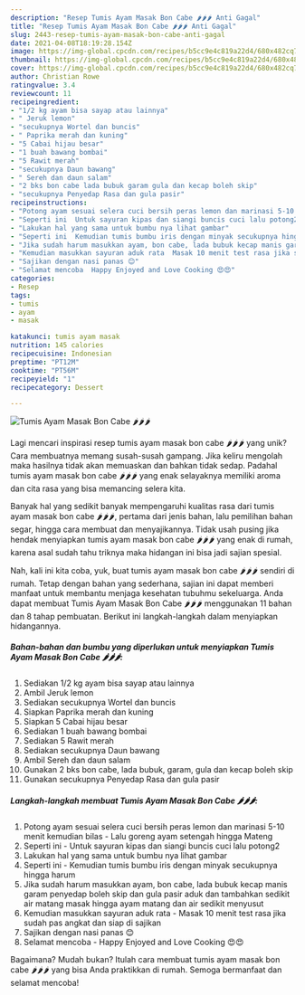 ```yaml
---
description: "Resep Tumis Ayam Masak Bon Cabe 🌶️🌶️🌶️ Anti Gagal"
title: "Resep Tumis Ayam Masak Bon Cabe 🌶️🌶️🌶️ Anti Gagal"
slug: 2443-resep-tumis-ayam-masak-bon-cabe-anti-gagal
date: 2021-04-08T18:19:28.154Z
image: https://img-global.cpcdn.com/recipes/b5cc9e4c819a22d4/680x482cq70/tumis-ayam-masak-bon-cabe-🌶️🌶️🌶️-foto-resep-utama.jpg
thumbnail: https://img-global.cpcdn.com/recipes/b5cc9e4c819a22d4/680x482cq70/tumis-ayam-masak-bon-cabe-🌶️🌶️🌶️-foto-resep-utama.jpg
cover: https://img-global.cpcdn.com/recipes/b5cc9e4c819a22d4/680x482cq70/tumis-ayam-masak-bon-cabe-🌶️🌶️🌶️-foto-resep-utama.jpg
author: Christian Rowe
ratingvalue: 3.4
reviewcount: 11
recipeingredient:
- "1/2 kg ayam bisa sayap atau lainnya"
- " Jeruk lemon"
- "secukupnya Wortel dan buncis"
- " Paprika merah dan kuning"
- "5 Cabai hijau besar"
- "1 buah bawang bombai"
- "5 Rawit merah"
- "secukupnya Daun bawang"
- " Sereh dan daun salam"
- "2 bks bon cabe lada bubuk garam gula dan kecap boleh skip"
- "secukupnya Penyedap Rasa dan gula pasir"
recipeinstructions:
- "Potong ayam sesuai selera cuci bersih peras lemon dan marinasi 5-10 menit kemudian bilas  Lalu goreng ayam setengah hingga Mateng"
- "Seperti ini  Untuk sayuran kipas dan siangi buncis cuci lalu potong2"
- "Lakukan hal yang sama untuk bumbu nya lihat gambar"
- "Seperti ini  Kemudian tumis bumbu iris dengan minyak secukupnya hingga harum"
- "Jika sudah harum masukkan ayam, bon cabe, lada bubuk kecap manis garam penyedap boleh skip dan gula pasir aduk dan tambahkan sedikit air matang masak hingga ayam matang dan air sedikit menyusut"
- "Kemudian masukkan sayuran aduk rata  Masak 10 menit test rasa jika sudah pas angkat dan siap di sajikan"
- "Sajikan dengan nasi panas 😊"
- "Selamat mencoba  Happy Enjoyed and Love Cooking 😍😍"
categories:
- Resep
tags:
- tumis
- ayam
- masak

katakunci: tumis ayam masak 
nutrition: 145 calories
recipecuisine: Indonesian
preptime: "PT12M"
cooktime: "PT56M"
recipeyield: "1"
recipecategory: Dessert

---
```



![Tumis Ayam Masak Bon Cabe 🌶️🌶️🌶️](https://img-global.cpcdn.com/recipes/b5cc9e4c819a22d4/680x482cq70/tumis-ayam-masak-bon-cabe-🌶️🌶️🌶️-foto-resep-utama.jpg)

Lagi mencari inspirasi resep tumis ayam masak bon cabe 🌶️🌶️🌶️ yang unik? Cara membuatnya memang susah-susah gampang. Jika keliru mengolah maka hasilnya tidak akan memuaskan dan bahkan tidak sedap. Padahal tumis ayam masak bon cabe 🌶️🌶️🌶️ yang enak selayaknya memiliki aroma dan cita rasa yang bisa memancing selera kita.

Banyak hal yang sedikit banyak mempengaruhi kualitas rasa dari tumis ayam masak bon cabe 🌶️🌶️🌶️, pertama dari jenis bahan, lalu pemilihan bahan segar, hingga cara membuat dan menyajikannya. Tidak usah pusing jika hendak menyiapkan tumis ayam masak bon cabe 🌶️🌶️🌶️ yang enak di rumah, karena asal sudah tahu triknya maka hidangan ini bisa jadi sajian spesial.




Nah, kali ini kita coba, yuk, buat tumis ayam masak bon cabe 🌶️🌶️🌶️ sendiri di rumah. Tetap dengan bahan yang sederhana, sajian ini dapat memberi manfaat untuk membantu menjaga kesehatan tubuhmu sekeluarga. Anda dapat membuat Tumis Ayam Masak Bon Cabe 🌶️🌶️🌶️ menggunakan 11 bahan dan 8 tahap pembuatan. Berikut ini langkah-langkah dalam menyiapkan hidangannya.

<!--inarticleads1-->

##### Bahan-bahan dan bumbu yang diperlukan untuk menyiapkan Tumis Ayam Masak Bon Cabe 🌶️🌶️🌶️:

1. Sediakan 1/2 kg ayam bisa sayap atau lainnya
1. Ambil  Jeruk lemon
1. Sediakan secukupnya Wortel dan buncis
1. Siapkan  Paprika merah dan kuning
1. Siapkan 5 Cabai hijau besar
1. Sediakan 1 buah bawang bombai
1. Sediakan 5 Rawit merah
1. Sediakan secukupnya Daun bawang
1. Ambil  Sereh dan daun salam
1. Gunakan 2 bks bon cabe, lada bubuk, garam, gula dan kecap boleh skip
1. Gunakan secukupnya Penyedap Rasa dan gula pasir




<!--inarticleads2-->

##### Langkah-langkah membuat Tumis Ayam Masak Bon Cabe 🌶️🌶️🌶️:

1. Potong ayam sesuai selera cuci bersih peras lemon dan marinasi 5-10 menit kemudian bilas  - Lalu goreng ayam setengah hingga Mateng
1. Seperti ini  - Untuk sayuran kipas dan siangi buncis cuci lalu potong2
1. Lakukan hal yang sama untuk bumbu nya lihat gambar
1. Seperti ini  - Kemudian tumis bumbu iris dengan minyak secukupnya hingga harum
1. Jika sudah harum masukkan ayam, bon cabe, lada bubuk kecap manis garam penyedap boleh skip dan gula pasir aduk dan tambahkan sedikit air matang masak hingga ayam matang dan air sedikit menyusut
1. Kemudian masukkan sayuran aduk rata  - Masak 10 menit test rasa jika sudah pas angkat dan siap di sajikan
1. Sajikan dengan nasi panas 😊
1. Selamat mencoba  - Happy Enjoyed and Love Cooking 😍😍




Bagaimana? Mudah bukan? Itulah cara membuat tumis ayam masak bon cabe 🌶️🌶️🌶️ yang bisa Anda praktikkan di rumah. Semoga bermanfaat dan selamat mencoba!
